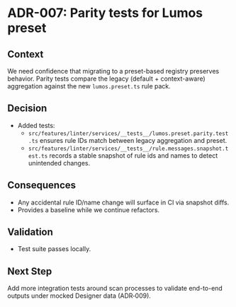 # ADR-007: Parity tests for Lumos preset

## Context

We need confidence that migrating to a preset-based registry preserves behavior. Parity tests compare the legacy (default + context-aware) aggregation against the new `lumos.preset.ts` rule pack.

## Decision

- Added tests:
  - `src/features/linter/services/__tests__/lumos.preset.parity.test.ts` ensures rule IDs match between legacy aggregation and preset.
  - `src/features/linter/services/__tests__/rule.messages.snapshot.test.ts` records a stable snapshot of rule ids and names to detect unintended changes.

## Consequences

- Any accidental rule ID/name change will surface in CI via snapshot diffs.
- Provides a baseline while we continue refactors.

## Validation

- Test suite passes locally.

## Next Step

Add more integration tests around scan processes to validate end-to-end outputs under mocked Designer data (ADR‑009).
